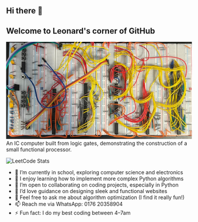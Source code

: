 ## Hi there 👋
## Welcome to Leonard's corner of GitHub

![](cover_image.jpeg)
An IC computer built from logic gates, demonstrating the construction of a small functional processor.

![LeetCode Stats](https://leetcard.jacoblin.cool/leonard-roepcke?theme=dark&font=Noto%20Sans%20Medefaidrin&ext=heatmap)

- 🔭 I’m currently in school, exploring computer science and electronics
- 🌱 I enjoy learning how to implement more complex Python algorithms
- 👯 I’m open to collaborating on coding projects, especially in Python
- 🤔 I’d love guidance on designing sleek and functional websites
- 💬 Feel free to ask me about algorithm optimization (I find it really fun!)
- 📫 Reach me via WhatsApp: 0176 20358904
- ⚡ Fun fact: I do my best coding between 4–7am
